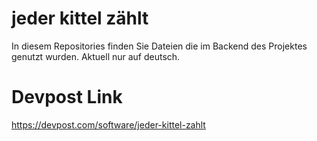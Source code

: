 # jeder kittel zählt
In diesem Repositories finden Sie Dateien die im Backend des Projektes genutzt wurden.
Aktuell nur auf deutsch.

# Devpost Link
https://devpost.com/software/jeder-kittel-zahlt
